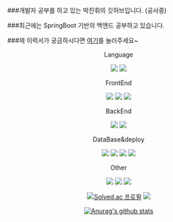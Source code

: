 ###개발자 공부를 하고 있는 박진휘의 깃허브입니다. (공사중)</p>
###최근에는 SpringBoot 기반의 백엔드 공부하고 있습니다.</p>
###제 이력서가 궁금하시다면 [여기](https://github.com/blackhane/resume)를 눌러주세요~

<div align="center">
  <p>Language</p>
<img src="https://img.shields.io/badge/JAVA-3776AB?style=for-the-badge&logoColor=white"> 
<img src="https://img.shields.io/badge/Python-3776AB?style=for-the-badge&logo=Python&logoColor=white">
</div>
<div align="center">
  <p>FrontEnd</p>
<img src="https://img.shields.io/badge/HTML5-E34F26?style=for-the-badge&logo=HTML5&logoColor=white">
<img src="https://img.shields.io/badge/CSS3-1572B6?style=for-the-badge&logo=CSS3&logoColor=white">
<img src="https://img.shields.io/badge/JavaScript-F7DF1E?style=for-the-badge&logo=JavaScript&logoColor=white">
</div>
<div align="center">
  <p>BackEnd</p>
<img src="https://img.shields.io/badge/JSP-3776AB?style=for-the-badge&logoColor=white">
<img src="https://img.shields.io/badge/Spring-6DB33F?style=for-the-badge&logo=Spring&logoColor=white">
</div>
<div align="center">
  <p>DataBase&deploy</p>
<img src="https://img.shields.io/badge/MySQL-4479A1?style=for-the-badge&logo=MySQL&logoColor=white">
<img src="https://img.shields.io/badge/MariaDB-003545?style=for-the-badge&logo=MariaDB&logoColor=white">
<img src="https://img.shields.io/badge/AmazonAWS-232F3E?style=for-the-badge&logo=AmazonAWS&logoColor=white">
<img src="https://img.shields.io/badge/Linux-FCC624?style=for-the-badge&logo=Linux&logoColor=white">
</div>
<div align="center">
  <p>Other</p>
<img src="https://img.shields.io/badge/JSP-6E6E6E?style=for-the-badge&logoColor=white">
<img src="https://img.shields.io/badge/MyBatis-6E6E6E?style=for-the-badge&logoColor=white">
<img src="https://img.shields.io/badge/JPA-6E6E6E?style=for-the-badge&logoColor=white">
</div>


<div align="center">
  
[![Solved.ac
프로필](http://mazassumnida.wtf/api/v2/generate_badge?boj=black_hana)](https://solved.ac/black_hana)
<img src="http://mazandi.herokuapp.com/api?handle=black_hana&theme=warm"/>
  
</div>

<div align="center">
  
  [![Anurag's github stats](https://github-readme-stats.vercel.app/api?username=blackhane)](https://github.com/anuraghazra/github-readme-stats)
  
</div>

